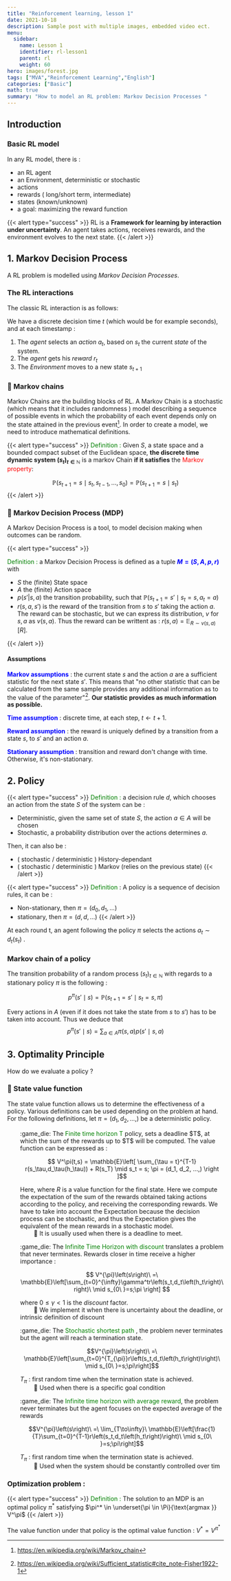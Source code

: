 ```yaml
---
title: "Reinforcement learning, lesson 1"
date: 2021-10-18
description: Sample post with multiple images, embedded video ect.
menu:
  sidebar:
    name: Lesson 1
    identifier: rl-lesson1
    parent: rl
    weight: 60
hero: images/forest.jpg
tags: ["MVA","Reinforcement Learning","English"]
categories: ["Basic"]
math: true
summary: "How to model an RL problem: Markov Decision Processes "
---
```


<style>
r { color: Red }
o { color: Orange }
g { color: Green }
b { color: Blue }
</style>


## Introduction 

### Basic RL model

<!-- RL, a short for Reinforcement Learning, is a subclass of machine learning, which focuses on building a model able to learn from his action in an environnement. It builds its knowledge threw *reinforcing* what it knows, threw trial and error. 

RL has a lot of applications, ranging from finance (where the goal can be to optimize sales live, and the model learns to buy/sell) to robotics, game solving or exploration. Any task which requires an action to be taken to maximize a utility function can use RL models. One of the most successful usage of RL is **[alphago]()**, a model which taught himself how to play *Go*, and beat the world champion. *Go* was considered to be the last barrier, one of the most complex game, given the huge amount of configurations : more than **??** which is more atom than the universe contains. 

Let's try to give a proper definition to RL.  -->

In any RL model, there is :
 - an RL agent
 - an Environment, deterministic or stochastic
 - actions
 - rewards ( long/short term, intermediate)  
 - states (known/unknown)
 - a goal: maximizing the reward function

{{< alert type="success" >}}
RL is a **Framework for learning by interaction under uncertainty**. An agent takes actions, receives rewards, and the environment evolves to the next state. 
{{< /alert >}}


## 1. Markov Decision Process

A RL problem is modelled using *Markov Decision Processes*. 

### The RL interactions 

The classic RL interaction is as follows: 

We have a discrete decision time $t$ (which would be for example seconds), and at each timestamp : 

1. The *agent* selects an *action* $a_t$, based on $s_t$ the current *state* of the system. 
2. The *agent* gets his *reward* $r_t$
3. The *Environment* moves to a new state $s_{t+1}$

### :memo: Markov chains

Markov Chains are the building blocks of RL. A Markov Chain is a stochastic  (which means that it includes randomness )  model describing a sequence of possible events in which the probability of each event depends only on the state attained in the previous event[^1]. In order to create a model, we need to introduce mathematical definitions. 

[^1]: https://en.wikipedia.org/wiki/Markov_chain

{{< alert type="success" >}}
<g>Definition :</g> Given $S$, a state space and a bounded  compact subset of the Euclidean space, **the discrete time dynamic system $(s_t)_{t\in \mathbb{N}}$**  is a markov Chain **if it satisfies** the <r>Markov property</r>: 



$$ \mathbb{P}\left(s_{t+1}=s \mid s_{t}, s_{t-1}, \ldots, s_{0}\right)=\mathbb{P}\left(s_{t+1}=s \mid s_{t}\right)$$
{{< /alert >}}

### :memo: Markov Decision Process (MDP)

A Markov Decision Process is a tool, to model decision making when outcomes can be random. 
 
{{< alert type="success" >}}

<g>Definition :</g> a Markov Decision Process is defined as a tuple <b>$M=(S,A,p,r)$</b> with 

* $S$ the (finite) State space
* $A$ the (finite) Action space
* $p(s'|s,a)$ the transition probability, such that $\mathbb{P}\left(s_{t+1}=s' \mid s_{t}=s,a_t=a\right)$
* $r(s,a,s')$ is the reward of the transition from $s$ to $s'$ taking the action $a$. The reward can be stochastic, but we can express its distribution, $v$ for $s,a$ as $v(s,a)$. Thus the reward can be writtent as : $r(s,a) = \mathbb{E}_{R\sim v(s,a)}[R]$. 

{{< /alert >}} 

#### Assumptions

 <b>Markov assumptions</b> : the current state $s$ and the action $a$ are a sufficient statistic for the next state $s'$. This means that "no other statistic that can be calculated from the same sample provides any additional information as to the value of the parameter"[^2]. **Our statistic provides as much information as possible.** 

[^2]:https://en.wikipedia.org/wiki/Sufficient_statistic#cite_note-Fisher1922-1

 <b>Time assumption</b> : discrete time, at each step, $t\leftarrow t+1$.

 <b>Reward assumption</b> : the reward is uniquely defined by a transition from a state $s$, to $s'$ and an action $a$. 

 <b>Stationary assumption</b> : transition and reward don't change with time. Otherwise, it's non-stationary. 

## 2. Policy 

{{< alert type="success" >}}
<g>Definition : </g>a decision rule $d$, which chooses an action from the state $S$ of the system can be : 

- Deterministic, given the same set of state $S$, the action $a\in A$ will be chosen
- Stochastic, a probability distribution over the actions determines $a$.  

Then, it can also be : 
-  ( stochastic / deterministic ) History-dependant 
-  ( stochastic / deterministic ) Markov (relies on the previous state)
{{< /alert >}} 

{{< alert type="success" >}}
<g>Definition</g> : A policy is a sequence of decision rules, it can be :

- Non-stationary, then $\pi = (d_0,d_1,...)$ 
- stationary, then $\pi = (d,d,...)$
{{< /alert >}} 

At each round t, an agent following the policy $\pi$ selects the actions $a_t \sim d_t(s_t)$ .

### Markov chain of a policy 

The transition probability of a random process $(s_t)_{t \in \mathbb{N}}$ with regards to a stationary policy $\pi$ is the following : 

$$ p^\pi (s'\mid s) = \mathbb{P}(s_{t+1}=s' \mid s_t = s, \pi) $$  

Every actions in $A$ (even if it does not take the state from $s$ to $s'$) has to be taken into account. Thus we deduce that $$ p^\pi (s'\mid s) = \sum_{a\in A} \pi(s,a)p(s'\mid s,a) $$

## 3. Optimality Principle

How do we evaluate a policy ? 

### :memo: State value function 

The state value function allows us to determine the effectiveness of a policy. Various definitions can be used depending on the problem at hand. For the following definitions, let $\pi = (d_1, d_2, ...,)$ be a deterministic policy. 

<div style="padding-left: 30px;">
:game_die: The <g>Finite time horizon T</g> policy, sets a deadline $T$, at which the sum of the rewards up to $T$ will be computed. The value function can be expressed as : 


$$ V^\pi(t,s) = \mathbb{E}\left[ \sum_{\tau = t}^{T-1} r(s_\tau,d_\tau(h_\tau)) + R(s_T) \mid s_t = s; \pi = (d_1, d_2, ...,) \right ]$$

Here, where $R$ is a value function for the final state. Here we compute the expectation of the sum of the rewards obtained taking actions according to the policy, and receiving the corresponding rewards. We have to take into account the Expectation because the decision process can be stochastic, and thus the Expectation gives the equivalent of the mean rewards in a stochastic model. \
$\qquad$:memo: It is usually used when there is a deadline to meet. 
</div>


<div style="padding-left: 30px;">
:game_die: The <g> Infinite Time Horizon with discount </g> translates a problem that never terminates. Rewards closer in time receive a higher importance :

$$ V^{\pi}\left(s\right)\ =\ \mathbb{E}\left[\sum_{t=0}^{\infty}\gamma^tr\left(s_t,d_t\left(h_t\right)\right)\ \mid s_{0\ }=s;\pi \right] $$

where $0\leq\gamma<1$ is the *discount* factor. \
$\qquad$:memo: We implement it when there is uncertainty about the deadline, or intrinsic definition of discount
</div>



<div style="padding-left: 30px;">
:game_die: The <g> Stochastic shortest path </g>, the problem never terminates but the agent will reach a termination state. 

$$V^{\pi}\left(s\right)\ =\ \mathbb{E}\left[\sum_{t=0}^{T_{\pi}}r\left(s_t,d_t\left(h_t\right)\right)\ \mid s_{0\ }=s;\pi\right]$$

$T_{\pi}$ : first random time when the termination state is achieved.   \
$\qquad$:memo: Used when there is a specific goal condition
</div>


<div style="padding-left: 30px;">
:game_die: The <g> Infinite time horizon with average reward</g>, the problem never terminates but the agent focuses on the expected average of the rewards  

$$V^{\pi}\left(s\right)\ =\ \lim_{T\to\infty}\ \mathbb{E}\left[\frac{1}{T}\sum_{t=0}^{T-1}r\left(s_t,d_t\left(h_t\right)\right)\ \mid s_{0\ }=s;\pi\right]$$

$T_{\pi}$ : first random time when the termination state is achieved.   \
$\qquad$:memo: Used when the system should be constantly controlled over tim
</div>


### Optimization problem :

{{< alert type="success" >}}
<g>Definition : </g>The solution to an MDP is an optimal policy $\pi^*$ satisfying $\pi^* \in \underset{\pi \in \Pi}{\text{argmax }} V^\pi$
{{< /alert >}} 

The value function under that policy is the optimal value function : $V^* = V^{\pi^*}$




